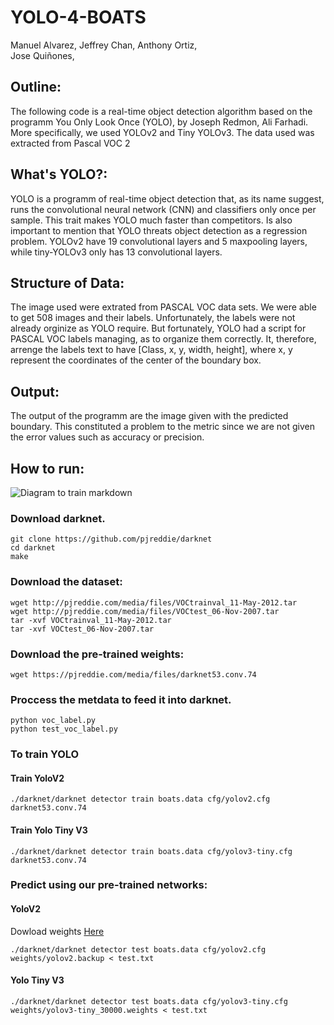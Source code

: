 # YOLO-4-BOATS

Manuel Alvarez,
Jeffrey Chan,
Anthony Ortiz,		
Jose Quiñones,

## Outline:
The following code is a real-time object detection algorithm based on the programm You Only Look Once (YOLO), by Joseph Redmon, Ali Farhadi. More specifically, we used YOLOv2 and Tiny YOLOv3. The data used was extracted from Pascal VOC 2

## What's YOLO?:
YOLO is a programm of real-time object detection that, as its name suggest, runs the convolutional neural network (CNN) and classifiers only once per sample. This trait makes YOLO much faster than competitors. Is also important to mention that YOLO threats object detection as a regression problem. YOLOv2 have 19 convolutional layers and 5 maxpooling layers, while tiny-YOLOv3 only has 13 convolutional layers.

## Structure of Data:
The image used were extrated from PASCAL VOC data sets. We were able to get 508 images and their labels. Unfortunately, the labels were not already orginize as YOLO require. But fortunately, YOLO had a script for PASCAL VOC labels managing, as to organize them correctly. It, therefore, arrenge the labels text to have [Class, x, y, width, height], where x, y represent the coordinates of the center of the boundary box.

## Output:
The output of the programm are the image given with the predicted boundary. This constituted a problem to the metric since we are not given the error values such as accuracy or precision.

## How to run:

![Diagram to train markdown](https://drive.google.com/uc?id=1hI5UkgwMV6Nw-SB1E4dnfAy8Hj5kcqNI)

### Download darknet.
```{bash}
git clone https://github.com/pjreddie/darknet
cd darknet
make
```

### Download the dataset:

```{bash}
wget http://pjreddie.com/media/files/VOCtrainval_11-May-2012.tar
wget http://pjreddie.com/media/files/VOCtest_06-Nov-2007.tar
tar -xvf VOCtrainval_11-May-2012.tar
tar -xvf VOCtest_06-Nov-2007.tar
```

### Download the pre-trained weights:

```{bash}
wget https://pjreddie.com/media/files/darknet53.conv.74
```

### Proccess the metdata to feed it into darknet.

```{bash}
python voc_label.py
python test_voc_label.py
```

### To train YOLO

#### Train YoloV2
```{bash}
./darknet/darknet detector train boats.data cfg/yolov2.cfg darknet53.conv.74
```

#### Train Yolo Tiny V3
```{bash}
./darknet/darknet detector train boats.data cfg/yolov3-tiny.cfg darknet53.conv.74
```

### Predict using our pre-trained networks:

#### YoloV2
 
Dowload weights [Here](https://drive.google.com/file/d/1pOVeu-YjcqSRafPvYQHAZoiQMdNV_9OZ/view?usp=sharing)

```{bash}
./darknet/darknet detector test boats.data cfg/yolov2.cfg weights/yolov2.backup < test.txt
```

#### Yolo Tiny V3

```{bash}
./darknet/darknet detector test boats.data cfg/yolov3-tiny.cfg weights/yolov3-tiny_30000.weights < test.txt
```
